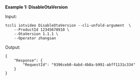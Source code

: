 **Example 1: DisableOtaVersion**



Input: 

```
tccli iotvideo DisableOtaVersion --cli-unfold-argument  \
    --ProductId 12345678910 \
    --OtaVersion 1.1.1 \
    --Operator zhangsan
```

Output: 
```
{
    "Response": {
        "RequestId": "9396ceb0-4abd-4b8a-b991-abff1131c334"
    }
}
```

